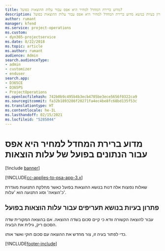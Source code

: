 ```yaml
---
title: מדוע ברירת המחדל למחיר היא אפס עבור עלות ההוצאות בפועל?
description: פתרון בעיות בנושא מדוע ברירת המחדל למחיר היא אפס עבור עלות ההוצאות בפועל.
author: rumant
manager: kfend
ms.service: project-operations
ms.custom:
- dyn365-projectservice
ms.date: 8/22/2018
ms.topic: article
ms.author: rumant
audience: Admin
search.audienceType:
- admin
- customizer
- enduser
search.app:
- D365CE
- D365PS
- ProjectOperations
ms.openlocfilehash: 742b0b9c495b4b3ecb4705be3ece5656f0322ca9
ms.sourcegitcommit: fa32b1893286f20271fa4ec4be8fc68bd135f53c
ms.translationtype: HT
ms.contentlocale: he-IL
ms.lasthandoff: 02/15/2021
ms.locfileid: "5285844"
---
```

# <a name="why-is-the-price-defaulting-to-zero-on-expense-cost-actuals"></a>מדוע ברירת המחדל למחיר היא אפס עבור הנתונים בפועל של עלות הוצאות

[!include [banner](../includes/psa-now-project-operations.md)]

[!INCLUDE[cc-applies-to-psa-app-3.x](../includes/cc-applies-to-psa-app-3x.md)]

שאלות נפוצות אלה דנות בנושא ההוצאות בפועל כאשר מחלקת התנועות מוגדרת כ'הוצאה' וסוג התנועה הוא 'עלות'.

## <a name="troubleshooting-cost-rates-on-expense-cost-actuals"></a>פתרון בעיות בנושא תעריפים עבור עלות הוצאות בפועל

עבור להוצאה הקשורה וודא כי קיים סכום בשדה ההוצאה. אם בהוצאה המקורית שדה הסכום ריק, גילית את הבעיה.
 
כדי לפתור בעיה זו, צור מחדש את ההוצאה עם סכום חוקי ואשר אותו.


[!INCLUDE[footer-include](../includes/footer-banner.md)]